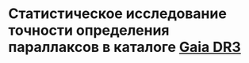 # Статистическое исследование точности определения параллаксов в каталоге [Gaia DR3](https://gea.esac.esa.int/archive/documentation/GDR3/)